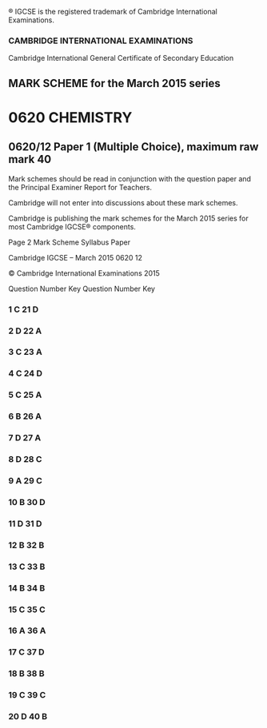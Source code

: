 ® IGCSE is the registered trademark of Cambridge International Examinations. 

### CAMBRIDGE INTERNATIONAL EXAMINATIONS 

Cambridge International General Certificate of Secondary Education 

## MARK SCHEME for the March 2015 series 

# 0620 CHEMISTRY 

## 0620/12 Paper 1 (Multiple Choice), maximum raw mark 40 

Mark schemes should be read in conjunction with the question paper and the Principal Examiner Report for Teachers. 

Cambridge will not enter into discussions about these mark schemes. 

Cambridge is publishing the mark schemes for the March 2015 series for most Cambridge IGCSE® components. 


Page 2 Mark Scheme Syllabus Paper 

 Cambridge IGCSE – March 2015 0620 12 

 © Cambridge International Examinations 2015 

 Question Number Key Question Number Key 

### 1 C 21 D 

### 2 D 22 A 

### 3 C 23 A 

### 4 C 24 D 

### 5 C 25 A 

### 6 B 26 A 

### 7 D 27 A 

### 8 D 28 C 

### 9 A 29 C 

### 10 B 30 D 

### 11 D 31 D 

### 12 B 32 B 

### 13 C 33 B 

### 14 B 34 B 

### 15 C 35 C 

### 16 A 36 A 

### 17 C 37 D 

### 18 B 38 B 

### 19 C 39 C 

### 20 D 40 B 


